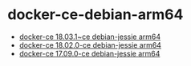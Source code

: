 # docker-ce-debian-arm64

- [docker-ce 18.03.1~ce debian-jessie arm64](https://github.com/knjcode/docker-ce-debian-arm64/raw/master/docker-ce_18.03.1~ce-0~debian_arm64.deb)
- [docker-ce 18.02.0-ce debian-jessie arm64](https://github.com/knjcode/docker-ce-debian-arm64/raw/master/docker-ce_18.02.0~ce-0~debian_arm64.deb)
- [docker-ce 17.09.0-ce debian-jessie arm64](https://github.com/knjcode/docker-ce-debian-arm64/raw/master/docker-ce_17.09.0~ce-0~debian_arm64.deb)
